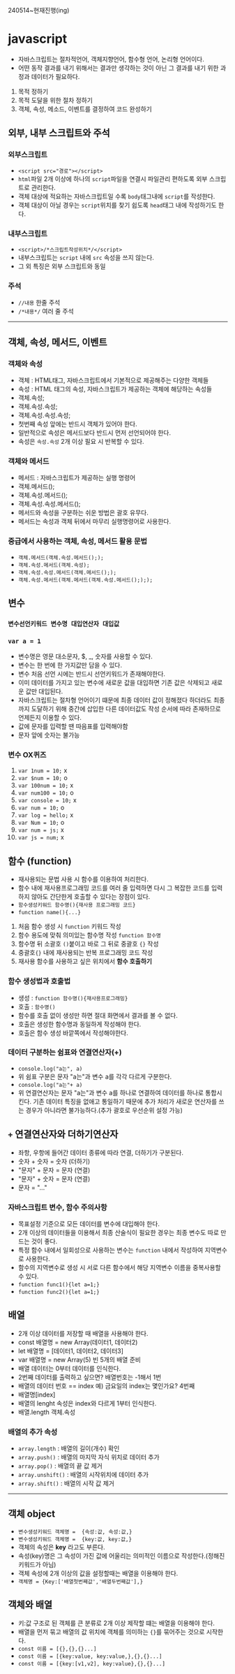 240514~현재진행(ing)
# javascript
* 자바스크립트는 절차적언어, 객체지향언어, 함수형 언어, 논리형 언어이다.
* 어떤 동작 결과를 내기 위해서는 결과만 생각하는 것이 아닌 그 결과를 내기 위한 과정과 데이터가 필요하다.
1. 목적 정하기
2. 목적 도달을 위한 절차 정하기
3. 객체, 속성, 메소드, 이벤트를 결정하여 코드 완성하기
## 외부, 내부 스크립트와 주석
### 외부스크립트
* `<script src="경로"></script>`
* `html`파일 2개 이상에 하나의 `script`파일을 연결시 파일관리 편하도록 외부 스크립트로 관리한다.
* 객체 대상에 적요하는 자바스크립트일 수록 `body`태그내에 `script`를 작성한다.
* 객체 대상이 아닐 경우는 `script`위치를 찾기 쉽도록 `head`태그 내에 작성하기도 한다.
### 내부스크립트
* `<script>/*스크립트작성위치*/</script>`
* 내부스크립트는 `script` 내에 `src` 속성을 쓰지 않는다.
* 그 외 특징은 외부 스크립트와 동일
### 주석
* `//내용` 한줄 주석
* `/*내용*/` 여러 줄 주석
--------------
## 객체, 속성, 메서드, 이벤트
### 객체와 속성
* 객체 : HTML태그, 자바스크립트에서 기본적으로 제공해주는 다양한 객체들 
* 속성 : HTML 태그의 속성, 자바스크립트가 제공하는 객체에 해당하는 속성들
* 객체.속성;
* 객체.속성.속성;
* 객체.속성.속성.속성;
* 첫번째 속성 앞에는 반드시 객체가 있어야 한다.
* 일반적으로 속성은 메서드보다 반드시 먼저 선언되어야 한다.
* 속성은 `속성.속성` 2개 이상 필요 시 반복할 수 있다.
### 객체와 메서드
* 메서드 : 자바스크립트가 제공하는 실행 명령어
* 객체.메서드();
* 객체.속성.메서드();
* 객체.속성.속성.메서드();
* 메서드와 속성을 구분하는 쉬운 방법은 괄호 유무다.
* 메서드는 속성과 객체 뒤에서 마무리 실행명령어로 사용한다.
### 중급에서 사용하는 객체, 속성, 메서드 활용 문법
* `객체.메서드(객체.속성.메서드(););`
* `객체.속성.메서드(객체.속성);`
* `객체.속성.속성.메서드(객체.메서드(););`
* `객체.속성.메서드(객체.메서드(객체.속성.메서드();););`
## 변수
### `변수선언키워드 변수명 대입연산자 대입값`
### `var a = 1`
* 변수명은 영문 대소문자, $, _, 숫자를 사용할 수 있다.
* 변수는 한 번에 한 가지값만 담을 수 있다.
* 변수 처음 선언 시에는 반드시 선언키워드가 존재해야한다.
* 이미 데이터를 가지고 있는 변수에 새로운 값을 대입하면 기존 값은 삭제되고 새로운 값만 대입된다.
* 자바스크립트는 절차형 언어이기 떄문에 최종 데이터 값이 정해졌다 하더라도 최종까지 도달하기 위해 중간에 삽입한 다른 데이터값도 작성 순서에 따라 존재하므로 언제든지 이용할 수 있다.
* 값에 문자를 입력할 땐 따음표를 입력해야함
* 문자 앞에 숫자는 불가능
### 변수 OX퀴즈
1. `var 1num = 10;`    x
2. `var $num = 10;`    o
3. `var 100num = 10;`  x
4. `var num100 = 10;`  o
5. `var console = 10;` x
6. `var num = 10;`     o
7. `var log = hello;`  x
8. `var Num = 10;`     o
9. `var num = js;`     x
10. `var js = num;`    x
## 함수 (function)
* 재사용되는 문법 사용 시 함수를 이용하여 처리한다.
* 함수 내에 재사용프로그래밍 코드를 여러 줄 입력하면 다시 그 복잡한 코드를 입력하지 않아도 간단한게 호출할 수 있다는 장점이 있다.
* `함수생성키워드 함수명(){재사용 프로그래밍 코드}`
* `function name(){...}`
1. 처음 함수 생성 시 `function` 키워드 작성
2. 함수 용도에 맞춰 의미있는 함수명 작성 `function 함수명`
3. 함수명 뒤 소괄호 `()`붙이고 바로 그 뒤로 중괄호 `{}` 작성
4. 중괄호`{}` 내에 재사용되는 반복 프로그래밍 코드 작성
5. 재사용 함수를 사용하고 싶은 위치에서 **함수 호출하기**
### 함수 생성법과 호출법
* 생성 : `function 함수명(){재사용프로그래밍}`
* 호출 : `함수명()`
* 함수를 호출 없이 생성만 하면 절대 화면에서 결과를 볼 수 없다.
* 호출은 생성한 함수명과 동일하게 작성해야 한다.
* 호출은 함수 생성 바깥쪽에서 작성해야한다.
### 데이터 구분하는 쉼표와 연결연산자(+)
* `console.log("a는", a)`
* 위 쉼표 구분은 문자 "a는"과 변수 a를 각각 다르게 구분한다.
* `console.log("a는"+ a)`
* 위 연결연산자는 문자 "a는"과 변수 a를 하나로 연결하여 데이터를 하나로 통합시킨다. 기존 데이터 특징을 없애고 통일하기 때문에 추가 처리가 새로운 연산자를 쓰는 경우가 아니라면 불가능하다.(추가 괄호로 우선순위 설정 가능)
## `+` 연결연산자와 더하기연산자
* 좌항, 우항에 들어간 데이터 종류에 따라 연결, 더하기가  구분된다.
* 숫자 + 숫자 = 숫자 (더하기)
* "문자" + 문자 = 문자 (연결)
* "문자" + 숫자 = 문자 (연결)
* 문자 = "..."
### 자바스크립트 변수, 함수 주의사항
* 목표설정 기준으로 모든 데이터를 변수에 대입해야 한다.
* 2개 이상의 데이터들을 이용해서 최종 산술식이 필요한 경우는 최종 변수도 따로 만드는 것이 좋다.
* 특정 함수 내에서 일회성으로 사용하는 변수는 `function` 내에서 작성하여 지역변수로 사용한다.
* 함수의 지역변수로 생성 시 서로 다른 함수에서 해당 지역변수 이름을 중복사용할 수 있다.
* `function func1(){let a=1;}` 
* `function func2(){let a=1;}` 
## 배열
* 2개 이상 데이터를 저장할 때 배열을 사용해야 한다.
* const 배열명 = new Array(데이터1, 데이터2)
* let 배열명 = [데이터1, 데이터2, 데이터3]
* var 배열명 = new Array(5) 빈 5개의 배열 준비
* 배열 데이터는 0부터 데이터를 인식한다.
* 2번째 데이터를 출력하고 싶으면? 배열번호는 -1해서 1번
* 배열의 데이터 번호 == index 예) 금요일의 index는 몇인가요? 4번째
* 배열명[index]
* 배열의 lenght 속성은 index와 다르게 1부터 인식한다.
* 배열.length 객체.속성
### 배열의 추가 속성
* `array.length` : 배열의 길이(개수) 확인
* `array.push()` : 배열의 마지막 자식 위치로 데이터 추가
* `array.pop()` : 배열의 끝 값 제거
* `array.unshift()` : 배열의 시작위치에 데이터 추가
* `array.shift()` : 배열의 시작 값 제거
---------
## 객체 object
* `변수생성키워드 객체명 =  {속성:값, 속성:값,}`
* `변수생성키워드 객체명 =  {key:값, key:값,}`
* 객체의 속성은 **key** 라고도 부른다.
* 속성(key)명은 그 속성이 가진 값에 어울리는 의미적인 이름으로 작성한다.(정해진 키워드가 아님)
* 객체 속성에 2개 이상의 값을 설정할때는 배열을 이용해야 한다.
* `객체명 = {Key:['배열첫번째값','배열두번째값'],}`
## 객체와 배열
* 키:값 구조로 된 객체를 큰 분류로 2개 이상 제작할 떄는 배열을 이용해야 한다.
* 배열을 먼저 묶고 배열의 값 위치에 객체를 의미하는 `{}`를 묶어주는 것으로 시작한다.
* `const 이름 = [{},{},{}...]`
* `const 이름 = [{key:value, key:value,},{},{}...]`
* `const 이름 = [{key:[v1,v2], key:value},{},{}...]`